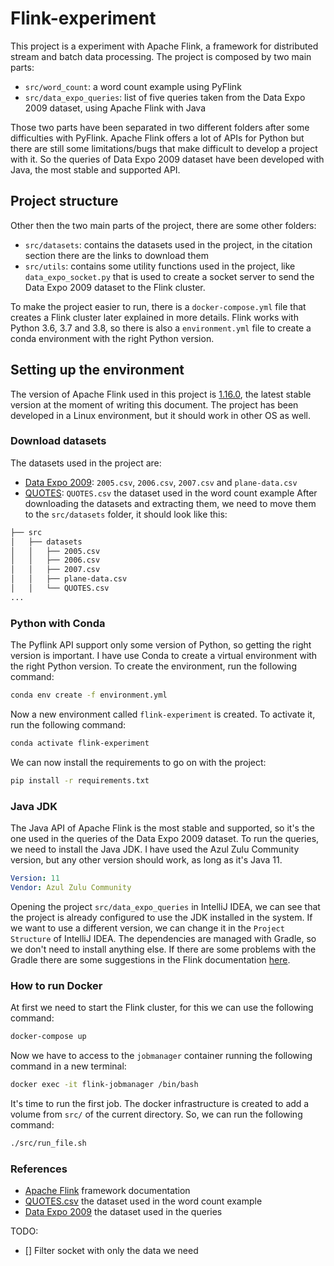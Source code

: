 # Flink-experiment
This project is a experiment with Apache Flink, a framework for distributed stream and batch data processing. The project is composed by two main parts:
- `src/word_count`: a word count example using PyFlink
- `src/data_expo_queries`: list of five queries taken from the Data Expo 2009 dataset, using Apache Flink with Java

Those two parts have been separated in two different folders after some difficulties with PyFlink. Apache Flink offers a lot of APIs for Python but there are still some limitations/bugs that make difficult to develop a project with it. So the queries of Data Expo 2009 dataset have been developed with Java, the most stable and supported API.

## Project structure
Other then the two main parts of the project, there are some other folders:
- `src/datasets`: contains the datasets used in the project, in the citation section there are the links to download them
- `src/utils`: contains some utility functions used in the project, like `data_expo_socket.py` that is used to create a socket server to send the Data Expo 2009 dataset to the Flink cluster.

To make the project easier to run, there is a `docker-compose.yml` file that creates a Flink cluster later explained in more details. Flink works with Python 3.6, 3.7 and 3.8, so there is also a `environment.yml` file to create a conda environment with the right Python version.

## Setting up the environment

The version of Apache Flink used in this project is [1.16.0](https://nightlies.apache.org/flink/flink-docs-release-1.16/), the latest stable version at the moment of writing this document. The project has been developed in a Linux environment, but it should work in other OS as well.

### Download datasets
The datasets used in the project are:
- [Data Expo 2009](https://community.amstat.org/jointscsg-section/dataexpo/dataexpo2009): `2005.csv`, `2006.csv`, `2007.csv` and `plane-data.csv`
- [QUOTES](https://www.kaggle.com/datasets/coolcoder22/quotes-dataset): `QUOTES.csv` the dataset used in the word count example
After downloading the datasets and extracting them, we need to move them to the `src/datasets` folder, it should look like this:
```bash
├── src
│   ├── datasets
│   │   ├── 2005.csv
│   │   ├── 2006.csv
│   │   ├── 2007.csv
│   │   ├── plane-data.csv
│   │   └── QUOTES.csv
...
```

### Python with Conda
The Pyflink API support only some version of Python, so getting the right version is important. I have use Conda to create a virtual environment with the right Python version. To create the environment, run the following command:
```bash
conda env create -f environment.yml
```
Now a new environment called `flink-experiment` is created. To activate it, run the following command:
```bash
conda activate flink-experiment
```
We can now install the requirements to go on with the project:
```bash
pip install -r requirements.txt
```

### Java JDK
The Java API of Apache Flink is the most stable and supported, so it's the one used in the queries of the Data Expo 2009 dataset. To run the queries, we need to install the Java JDK. I have used the Azul Zulu Community version, but any other version should work, as long as it's Java 11.
```yaml
Version: 11
Vendor: Azul Zulu Community
```
Opening the project `src/data_expo_queries` in IntelliJ IDEA, we can see that the project is already configured to use the JDK installed in the system. If we want to use a different version, we can change it in the `Project Structure` of IntelliJ IDEA. The dependencies are managed with Gradle, so we don't need to install anything else. If there are some problems with the Gradle there are some suggestions in the Flink documentation [here](https://nightlies.apache.org/flink/flink-docs-release-1.16/docs/dev/configuration/gradle/).

### How to run Docker
At first we need to start the Flink cluster, for this we can use the following command:
```bash
docker-compose up
```
Now we have to access to the `jobmanager` container running the following command in a new terminal:
```bash
docker exec -it flink-jobmanager /bin/bash
```
It's time to run the first job. The docker infrastructure is created to add a volume from `src/` of the current directory. So, we can run the following command:
```bash
./src/run_file.sh
```

### References
- [Apache Flink](https://nightlies.apache.org/flink/flink-docs-master/) framework documentation
- [QUOTES.csv](https://www.kaggle.com/datasets/coolcoder22/quotes-dataset) the dataset used in the word count example
- [Data Expo 2009](https://community.amstat.org/jointscsg-section/dataexpo/dataexpo2009) the dataset used in the queries

TODO:
- [] Filter socket with only the data we need